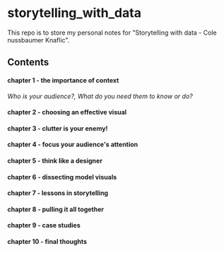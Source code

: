 # storytelling_with_data

This repo is to store my personal notes for "Storytelling with data - Cole nussbaumer Knaflic". 


## Contents
#### chapter 1 - the importance of context

*Who is your audience?, What do you need them to know or do?*

#### chapter 2 - choosing an effective visual

#### chapter 3 - clutter is your enemy!

#### chapter 4 - focus your audience's attention

#### chapter 5 - think like a designer 

#### chapter 6 - dissecting model visuals

#### chapter 7 - lessons in storytelling

#### chapter 8 - pulling it all together

#### chapter 9 - case studies

#### chapter 10 - final thoughts

